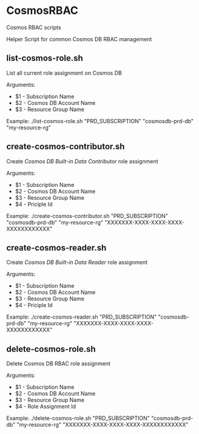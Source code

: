 # CosmosRBAC
Cosmos RBAC scripts

Helper Script for common Cosmos DB RBAC management

## list-cosmos-role.sh 
List all current role assignment on Cosmos DB

Arguments:
- $1 - Subscription Name
- $2 - Cosmos DB Account Name
- $3 - Resource Group Name

Example:
./list-cosmos-role.sh "PRD_SUBSCRIPTION" "cosmosdb-prd-db" "my-resource-rg"

## create-cosmos-contributor.sh
Create *Cosmos DB Built-in Data Contributor* role assignment

Arguments:
- $1 - Subscription Name
- $2 - Cosmos DB Account Name
- $3 - Resource Group Name
- $4 - Priciple Id

Example:
./create-cosmos-contributor.sh "PRD_SUBSCRIPTION" "cosmosdb-prd-db" "my-resource-rg" "XXXXXXX-XXXX-XXXX-XXXX-XXXXXXXXXXXX"

## create-cosmos-reader.sh
Create *Cosmos DB Built-in Data Reader* role assignment

Arguments:
- $1 - Subscription Name
- $2 - Cosmos DB Account Name
- $3 - Resource Group Name
- $4 - Priciple Id

Example:
./create-cosmos-reader.sh "PRD_SUBSCRIPTION" "cosmosdb-prd-db" "my-resource-rg" "XXXXXXX-XXXX-XXXX-XXXX-XXXXXXXXXXXX"

## delete-cosmos-role.sh
Delete Cosmos DB RBAC role assignment

Arguments:
- $1 - Subscription Name
- $2 - Cosmos DB Account Name
- $3 - Resource Group Name
- $4 - Role Assignment Id

Example:
./delete-cosmos-role.sh "PRD_SUBSCRIPTION" "cosmosdb-prd-db" "my-resource-rg" "XXXXXXX-XXXX-XXXX-XXXX-XXXXXXXXXXXX"